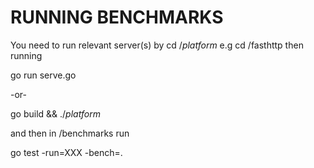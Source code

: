 # RUNNING BENCHMARKS

You need to run relevant server(s) by cd /*platform* e.g cd /fasthttp
then running

go run serve.go  

-or-

go build && ./*platform*

and then in /benchmarks run 

go test -run=XXX -bench=.

 